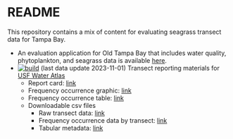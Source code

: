 
# README

This repository contains a mix of content for evaluating seagrass
transect data for Tampa Bay.

- An evaluation application for Old Tampa Bay that includes water
  quality, phytoplankton, and seagrass data is available
  [here](http://shiny.tbep.org/seagrasstransect/otbseagrass.Rmd).
- [![build](https://github.com/tbep-tech/seagrasstransect/workflows/build/badge.svg)](https://github.com/tbep-tech/seagrasstransect/actions)
  (last data update 2023-11-01) Transect reporting materials for [USF
  Water
  Atlas](https://dev.tampabay.wateratlas.usf.edu/mockups/tbep-seagrass/)
  - Report card:
    [link](https://raw.githubusercontent.com/tbep-tech/seagrasstransect/master/docs/reportcard.jpg)
  - Frequency occurrence graphic:
    [link](https://raw.githubusercontent.com/tbep-tech/seagrasstransect/master/docs/freqocc.jpg)
  - Frequency occurrence table:
    [link](https://tbep-tech.github.io/seagrasstransect/docs/freqocctab.html)
  - Downloadable csv files
    - Raw transect data:
      [link](https://github.com/tbep-tech/seagrasstransect/raw/master/docs/trantab.csv)
    - Frequency occurrence data by transect:
      [link](https://github.com/tbep-tech/seagrasstransect/raw/master/docs/tranocctab.csv)
    - Tabular metadata:
      [link](https://tbep-tech.github.io/seagrasstransect/docs/metadata.html)
